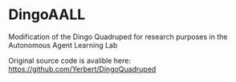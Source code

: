 # DingoAALL
Modification of the Dingo Quadruped for research purposes in the Autonomous Agent Learning Lab

Original source code is avalible here: https://github.com/Yerbert/DingoQuadruped
